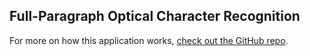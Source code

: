 ## Full-Paragraph Optical Character Recognition

For more on how this application works,
[check out the GitHub repo]().
